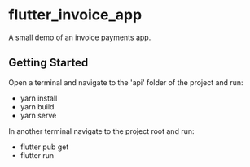 # flutter_invoice_app

A small demo of an invoice payments app.

## Getting Started

Open a terminal and navigate to the 'api' folder of the project and run:

- yarn install
- yarn build
- yarn serve

In another terminal navigate to the project root and run:

- flutter pub get
- flutter run
